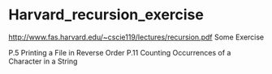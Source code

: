 # Harvard_recursion_exercise
http://www.fas.harvard.edu/~cscie119/lectures/recursion.pdf
Some Exercise

P.5 Printing a File in Reverse Order
P.11 Counting Occurrences of a Character in a String
